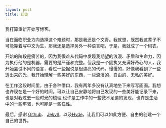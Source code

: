 ```yaml
---
layout: post
title: 迁徙
---
```


我打算重新开始写博客。

当在面临职业方向选择这个难题时，那是我还是个文青。我就想，既然我这辈子不可能靠着写中文为生，那我还是选择另外一种语言吧，于是，我就成了一个码农。

开始的阶段是痛苦的，因为我很难从代码中发现我期望的浪漫、矛盾和生命力，因为执行他的是机器，需要的是严谨和完整。但我是一个固执又充满好奇心的人，我开始尝试不同的语言，看过一些据说是很漂亮的代码，慢慢的，好像我看到了一些透出来的光，我开始理解一些美好的东西，一些浪漫的、自由的、无私的美好。

在工作这段时间里，由于各种借口，我有两年多没有认真地坐下来写写画画。我想也许现在是一个好的时间，可以让自己安静地将自己发现的一些美好能记录下来，也是对我过去一段时光的梳理,也许是工作中的一些微不足道的发现，也许是生活中的一些牢骚，也可能是一些任性。

最后，感谢 [Github](https://github.com/)、 [Jekyll](http://jekyllrb.com)，以及[Hyde](https://github.com/poole/hyde)，让我们可以如此方便、自由的创建一个自己的世界。 
